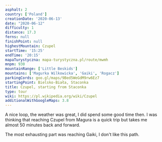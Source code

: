 ```yaml
---
asphalt: 2
country: ['Poland']
creationDate: '2020-06-13'
date: "2020-06-12"
difficulty: 1
distance: 17.3
ferns: null
finishPoint: null
highestMountain: Czupel
startTime: '15:25'
endTime: '20:15'
mapaTurystyczna: mapa-turystyczna.pl/route/mwmh
mnpm: 930
mountainRange: ['Little Beskids']
mountains: ['Magurka Wilkowicka', 'Gaiki', 'Rogacz']
parkingCords: goo.gl/maps/9Bed5WeGdM9rw6Ez7
startingPoint: Bielsko-Biała, Staconka
title: Czupel, starting from Staconka
type: tour
wiki: https://pl.wikipedia.org/wiki/Czupel
additionalWithGoogleMaps: 3.8
---
```


A nice loop, the weather was great, I did spend some good time then. I was thinking that reaching Czupel from Magura is a quick trip but takes me almost 50 minutes back and forward.

The most exhausting part was reaching Gaiki, I don't like this path.
